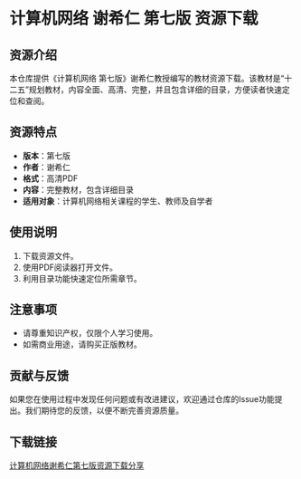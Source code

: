 # 计算机网络 谢希仁 第七版 资源下载

## 资源介绍

本仓库提供《计算机网络 第七版》谢希仁教授编写的教材资源下载。该教材是“十二五”规划教材，内容全面、高清、完整，并且包含详细的目录，方便读者快速定位和查阅。

## 资源特点

- **版本**：第七版
- **作者**：谢希仁
- **格式**：高清PDF
- **内容**：完整教材，包含详细目录
- **适用对象**：计算机网络相关课程的学生、教师及自学者

## 使用说明

1. 下载资源文件。
2. 使用PDF阅读器打开文件。
3. 利用目录功能快速定位所需章节。

## 注意事项

- 请尊重知识产权，仅限个人学习使用。
- 如需商业用途，请购买正版教材。

## 贡献与反馈

如果您在使用过程中发现任何问题或有改进建议，欢迎通过仓库的Issue功能提出。我们期待您的反馈，以便不断完善资源质量。

## 下载链接

[计算机网络谢希仁第七版资源下载分享](https://pan.quark.cn/s/6548d07519b0)